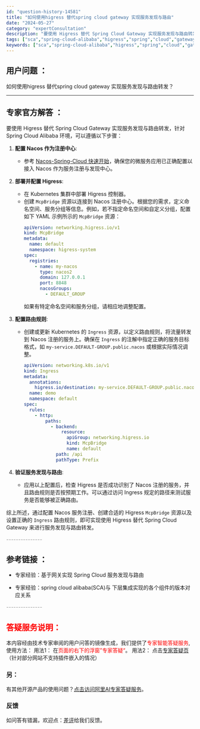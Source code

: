 ```yaml
---
id: "question-history-14581"
title: "如何使用higress 替代spring cloud gateway 实现服务发现与路由"
date: "2024-05-27"
category: "expertConsultation"
description: "要使用 Higress 替代 Spring Cloud Gateway 实现服务发现与路由转发，针对 Spring Cloud Alibaba 环境，可以遵循以下步骤：1. **配置 Nacos 作为注册中心**:   - 参考 [Nacos-Spring-Cloud 快速开始](https://s"
tags: ["sca","spring-cloud-alibaba","higress","spring","cloud","gateway","服务发现"]
keywords: ["sca","spring-cloud-alibaba","higress","spring","cloud","gateway","服务发现"]
---
```


## 用户问题 ： 
 如何使用higress 替代spring cloud gateway 实现服务发现与路由转发？  

---------------
## 专家官方解答 ：

要使用 Higress 替代 Spring Cloud Gateway 实现服务发现与路由转发，针对 Spring Cloud Alibaba 环境，可以遵循以下步骤：

1. **配置 Nacos 作为注册中心**:
   - 参考 [Nacos-Spring-Cloud 快速开始](https://sca.aliyun.com/zh-cn/docs/next/user-guide/nacos/quick-start)，确保您的微服务应用已正确配置以接入 Nacos 作为服务注册与发现中心。

2. **部署并配置 Higress**:
   - 在 Kubernetes 集群中部署 Higress 控制器。
   - 创建 `McpBridge` 资源以连接到 Nacos 注册中心。根据您的需求，定义命名空间、服务分组等信息。例如，若不指定命名空间和自定义分组，配置如下 YAML 示例所示的 `McpBridge` 资源：
     ```yaml
     apiVersion: networking.higress.io/v1
     kind: McpBridge
     metadata:
       name: default
       namespace: higress-system
     spec:
       registries:
         - name: my-nacos
           type: nacos2
           domain: 127.0.0.1
           port: 8848
           nacosGroups:
             - DEFAULT_GROUP
     ```
     如果有特定命名空间和服务分组，请相应地调整配置。

3. **配置路由规则**:
   - 创建或更新 Kubernetes 的 `Ingress` 资源，以定义路由规则，将流量转发到 Nacos 注册的服务上。确保在 `Ingress` 的注解中指定正确的服务目标格式，如 `my-service.DEFAULT-GROUP.public.nacos` 或根据实际情况调整。
     ```yaml
     apiVersion: networking.k8s.io/v1
     kind: Ingress
     metadata:
       annotations:
         higress.io/destination: my-service.DEFAULT-GROUP.public.nacos
       name: demo
       namespace: default
     spec:
       rules:
         - http:
             paths:
               - backend:
                   resource:
                     apiGroup: networking.higress.io
                     kind: McpBridge
                     name: default
                 path: /api
                 pathType: Prefix
     ```

4. **验证服务发现与路由**:
   - 应用以上配置后，检查 Higress 是否成功识别了 Nacos 注册的服务，并且路由规则是否按预期工作。可以通过访问 Ingress 规定的路径来测试服务是否能够被正确路由。

综上所述，通过配置 Nacos 服务注册、创建合适的 Higress `McpBridge` 资源以及设置正确的 `Ingress` 路由规则，即可实现使用 Higress 替代 Spring Cloud Gateway 来进行服务发现与路由转发。


<font color="#949494">---------------</font> 


## 参考链接 ：

* 专家经验：基于网关实现 Spring Cloud 服务发现与路由 
 
 * 专家经验：spring cloud alibaba(SCA)与 下层集成实现的各个组件的版本对应关系 


 <font color="#949494">---------------</font> 
 


## <font color="#FF0000">答疑服务说明：</font> 

本内容经由技术专家审阅的用户问答的镜像生成，我们提供了<font color="#FF0000">专家智能答疑服务</font>,使用方法：
用法1： 在<font color="#FF0000">页面的右下的浮窗”专家答疑“</font>。
用法2： 点击[专家答疑页](https://answer.opensource.alibaba.com/docs/intro)（针对部分网站不支持插件嵌入的情况）
### 另：


有其他开源产品的使用问题？[点击访问阿里AI专家答疑服务](https://answer.opensource.alibaba.com/docs/intro)。
### 反馈
如问答有错漏，欢迎点：[差评](https://ai.nacos.io/user/feedbackByEnhancerGradePOJOID?enhancerGradePOJOId=14582)给我们反馈。
